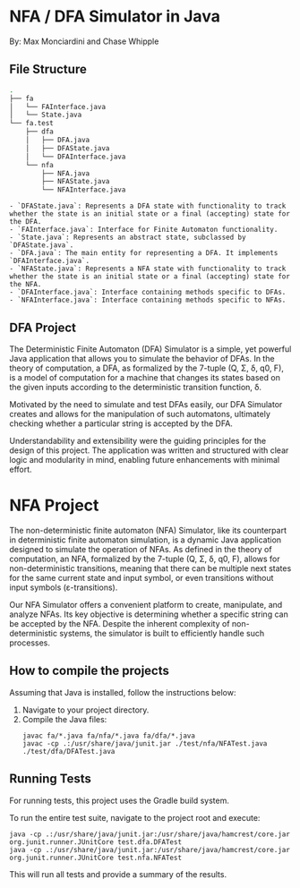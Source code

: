 # NFA / DFA Simulator in Java

By: Max Monciardini and Chase Whipple

## File Structure

```bash
.
├── fa
│   └── FAInterface.java
│   └── State.java
└── fa.test
    ├── dfa
    │   ├── DFA.java
    │   ├── DFAState.java
    │   └── DFAInterface.java
    └── nfa
        ├── NFA.java
        ├── NFAState.java
        └── NFAInterface.java
```
```
- `DFAState.java`: Represents a DFA state with functionality to track whether the state is an initial state or a final (accepting) state for the DFA.
- `FAInterface.java`: Interface for Finite Automaton functionality.
- `State.java`: Represents an abstract state, subclassed by `DFAState.java`.
- `DFA.java`: The main entity for representing a DFA. It implements `DFAInterface.java`.
- `NFAState.java`: Represents a NFA state with functionality to track whether the state is an initial state or a final (accepting) state for the NFA.
- `DFAInterface.java`: Interface containing methods specific to DFAs.
- `NFAInterface.java`: Interface containing methods specific to NFAs.
```

## DFA Project

The Deterministic Finite Automaton (DFA) Simulator is a simple, yet powerful Java application that allows you to simulate the behavior of DFAs. In the theory of computation, a DFA, as formalized by the 7-tuple (Q, Σ, δ, q0, F), is a model of computation for a machine that changes its states based on the given inputs according to the deterministic transition function, δ.

Motivated by the need to simulate and test DFAs easily, our DFA Simulator creates and allows for the manipulation of such automatons, ultimately checking whether a particular string is accepted by the DFA.

Understandability and extensibility were the guiding principles for the design of this project. The application was written and structured with clear logic and modularity in mind, enabling future enhancements with minimal effort.

# NFA Project

The non-deterministic finite automaton (NFA) Simulator, like its counterpart in deterministic finite automaton simulation, is a dynamic Java application designed to simulate the operation of NFAs. As defined in the theory of computation, an NFA, formalized by the 7-tuple (Q, Σ, δ, q0, F), allows for non-deterministic transitions, meaning that there can be multiple next states for the same current state and input symbol, or even transitions without input symbols (ε-transitions).

Our NFA Simulator offers a convenient platform to create, manipulate, and analyze NFAs. Its key objective is determining whether a specific string can be accepted by the NFA. Despite the inherent complexity of non-deterministic systems, the simulator is built to efficiently handle such processes.

## How to compile the projects

Assuming that Java is installed, follow the instructions below:

1. Navigate to your project directory.
2. Compile the Java files:
   ```
   javac fa/*.java fa/nfa/*.java fa/dfa/*.java 
   javac -cp .:/usr/share/java/junit.jar ./test/nfa/NFATest.java ./test/dfa/DFATest.java
   ```

## Running Tests

For running tests, this project uses the Gradle build system.

To run the entire test suite, navigate to the project root and execute:

   ```
   java -cp .:/usr/share/java/junit.jar:/usr/share/java/hamcrest/core.jar org.junit.runner.JUnitCore test.dfa.DFATest
   java -cp .:/usr/share/java/junit.jar:/usr/share/java/hamcrest/core.jar org.junit.runner.JUnitCore test.nfa.NFATest
   ```

This will run all tests and provide a summary of the results.